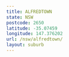 ```yaml
---
title: ALFREDTOWN
state: NSW
postcode: 2650
latitude: -35.07459
longitude: 147.376202
url: /nsw/alfredtown/
layout: suburb
---
```

